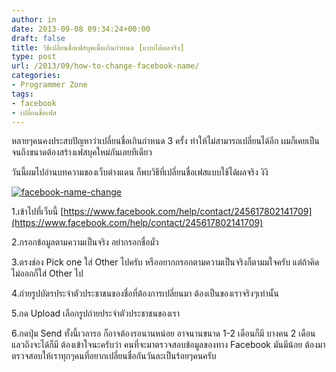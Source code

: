 ```yaml
---
author: in
date: 2013-09-08 09:34:24+00:00
draft: false
title: วิธีเปลี่ยนชื่อเฟสบุคเมื่อเกินกำหนด [แบบได้ผลจริง]
type: post
url: /2013/09/how-to-change-facebook-name/
categories:
- Programmer Zone
tags:
- facebook
- เปลี่ยนชื่อเฟส
---
```


หลายๆคนคงประสบปัญหาว่าเปลี่ยนชื่อเกินกำหนด 3 ครั้ง ทำให้ไม่สามารถเปลี่ยนได้อีก ผมก็เคยเป็น จนถึงขนาดต้องสร้างเฟสบุคใหม่กันเลยทีเดียว

วันนี้ผมไปอ่านบทความของเว็บต่างแดน ก็พบวิธีที่เปลี่ยนชื่อเฟสแบบใช้ได้ผลจริง งิงิ

[![facebook-name-change](https://www.cyruszh.com/wp-content/uploads/2013/09/facebook-name-change.png)
](https://www.cyruszh.com/wp-content/uploads/2013/09/facebook-name-change.png)

1.เข้าไปที่เว็บนี้ [https://www.facebook.com/help/contact/245617802141709](https://www.facebook.com/help/contact/245617802141709)

2.กรอกข้อมูลตามความเป็นจริง อย่ากรอกชื่อมั่ว

3.ตรงช่อง Pick one ใส่ Other ไปครับ หรืออยากกรอกตามความเป็นจริงก็ตามมใจครับ แต่ถ้าคิดไม่ออกก็ใส่ Other ไป

4.ถ่ายรูปบัตรประจำตัวประชาชนของชื่อที่ต้องการเปลี่ยนมา ต้องเป็นของเราจริงๆเท่านั้น

5.กด Upload เลือกรูปถ่ายประจำตัวประชาชนของเรา

6.กดปุ่ม Send ทั้งนี้เวลารอ ก็อาจต้องรอนานหน่อย อาจนานขนาด 1-2 เดือนก็มี บางคน 2 เดือนแลวถึงจะได้ก็มี ต้องเข้าใจนะครับว่า คนที่จะมาตรวจสอบข้อมูลของทาง Facebook มันมีน้อย ต้องมาตรวจสอบให้เราทุกๆคนที่อยากเปลี่ยนชื่อกันวันละเป็นร้อยๆคนครับ
